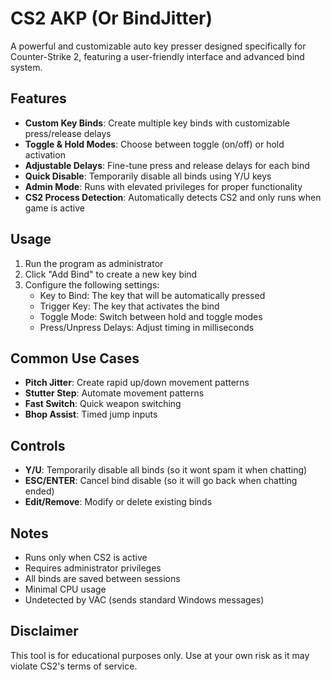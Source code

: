 # CS2 AKP (Or BindJitter)

A powerful and customizable auto key presser designed specifically for Counter-Strike 2, featuring a user-friendly interface and advanced bind system.

## Features

- **Custom Key Binds**: Create multiple key binds with customizable press/release delays
- **Toggle & Hold Modes**: Choose between toggle (on/off) or hold activation
- **Adjustable Delays**: Fine-tune press and release delays for each bind
- **Quick Disable**: Temporarily disable all binds using Y/U keys
- **Admin Mode**: Runs with elevated privileges for proper functionality
- **CS2 Process Detection**: Automatically detects CS2 and only runs when game is active

## Usage

1. Run the program as administrator
2. Click "Add Bind" to create a new key bind
3. Configure the following settings:
   - Key to Bind: The key that will be automatically pressed
   - Trigger Key: The key that activates the bind
   - Toggle Mode: Switch between hold and toggle modes
   - Press/Unpress Delays: Adjust timing in milliseconds

## Common Use Cases

- **Pitch Jitter**: Create rapid up/down movement patterns
- **Stutter Step**: Automate movement patterns
- **Fast Switch**: Quick weapon switching
- **Bhop Assist**: Timed jump inputs

## Controls

- **Y/U**: Temporarily disable all binds (so it wont spam it when chatting)
- **ESC/ENTER**: Cancel bind disable (so it will go back when chatting ended)
- **Edit/Remove**: Modify or delete existing binds

## Notes

- Runs only when CS2 is active
- Requires administrator privileges
- All binds are saved between sessions
- Minimal CPU usage
- Undetected by VAC (sends standard Windows messages)

## Disclaimer

This tool is for educational purposes only. Use at your own risk as it may violate CS2's terms of service.
